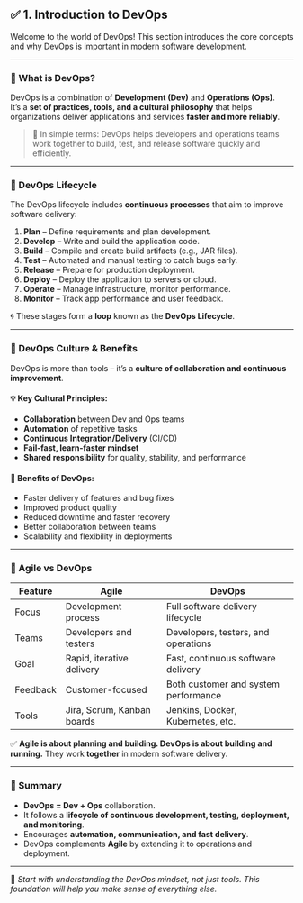 ## ✅ 1. Introduction to DevOps

Welcome to the world of DevOps! This section introduces the core concepts and why DevOps is important in modern software development.

---

### 🔹 What is DevOps?

DevOps is a combination of **Development (Dev)** and **Operations (Ops)**.  
It’s a **set of practices, tools, and a cultural philosophy** that helps organizations deliver applications and services **faster and more reliably**.

> 📌 In simple terms: DevOps helps developers and operations teams work together to build, test, and release software quickly and efficiently.

---

### 🔹 DevOps Lifecycle

The DevOps lifecycle includes **continuous processes** that aim to improve software delivery:

1. **Plan** – Define requirements and plan development.
2. **Develop** – Write and build the application code.
3. **Build** – Compile and create build artifacts (e.g., JAR files).
4. **Test** – Automated and manual testing to catch bugs early.
5. **Release** – Prepare for production deployment.
6. **Deploy** – Deploy the application to servers or cloud.
7. **Operate** – Manage infrastructure, monitor performance.
8. **Monitor** – Track app performance and user feedback.

🌀 These stages form a **loop** known as the **DevOps Lifecycle**.

---

### 🔹 DevOps Culture & Benefits

DevOps is more than tools – it’s a **culture of collaboration and continuous improvement**.

#### 💡 Key Cultural Principles:
- **Collaboration** between Dev and Ops teams
- **Automation** of repetitive tasks
- **Continuous Integration/Delivery** (CI/CD)
- **Fail-fast, learn-faster mindset**
- **Shared responsibility** for quality, stability, and performance

#### 🎯 Benefits of DevOps:
- Faster delivery of features and bug fixes
- Improved product quality
- Reduced downtime and faster recovery
- Better collaboration between teams
- Scalability and flexibility in deployments

---

### 🔹 Agile vs DevOps

| Feature          | Agile                                | DevOps                                |
|------------------|--------------------------------------|----------------------------------------|
| Focus            | Development process                  | Full software delivery lifecycle       |
| Teams            | Developers and testers               | Developers, testers, and operations    |
| Goal             | Rapid, iterative delivery             | Fast, continuous software delivery     |
| Feedback         | Customer-focused                     | Both customer and system performance   |
| Tools            | Jira, Scrum, Kanban boards           | Jenkins, Docker, Kubernetes, etc.      |

✅ **Agile is about planning and building. DevOps is about building and running.** They work **together** in modern software delivery.

---

### 📘 Summary

- **DevOps = Dev + Ops** collaboration.
- It follows a **lifecycle of continuous development, testing, deployment, and monitoring**.
- Encourages **automation, communication, and fast delivery**.
- DevOps complements **Agile** by extending it to operations and deployment.

---

🧠 _Start with understanding the DevOps mindset, not just tools. This foundation will help you make sense of everything else._

